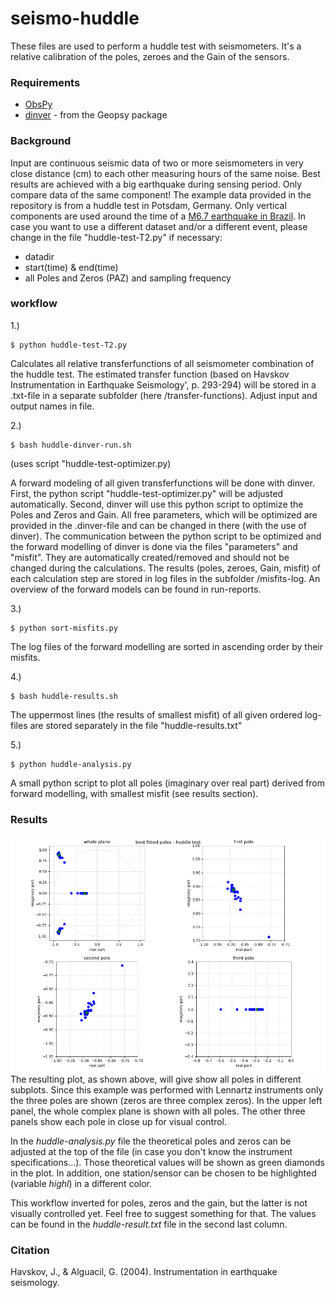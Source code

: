 # seismo-huddle
These files are used to perform a huddle test with seismometers. It's a relative calibration of the poles, zeroes and the Gain of the sensors.


### Requirements
* [ObsPy](http://obspy.org)
* [dinver](http://www.geopsy.org/download.php) - from the Geopsy package


### Background
Input are continuous seismic data of two or more seismometers in very close distance (cm) to each other measuring hours of the same noise. Best results are achieved with a big earthquake during sensing period. Only compare data of the same component! The example data provided in the repository is from a huddle test in Potsdam, Germany. Only vertical components are used around the time of a [M6.7 earthquake in Brazil](https://geofon.gfz-potsdam.de/eqinfo/event.php?id=gfz2019aiuk). In case you want to use a different dataset and/or a different event, please change in the file "huddle-test-T2.py" if necessary:

* datadir
* start(time) & end(time)
* all Poles and Zeros (PAZ) and sampling frequency


### workflow

1.)
```
$ python huddle-test-T2.py
```
Calculates all relative transferfunctions of all seismometer combination of the huddle test. The estimated transfer function (based on Havskov Instrumentation in Earthquake Seismology', p. 293-294) will be stored in a .txt-file in a separate subfolder (here /transfer-functions). Adjust input and output names in file.

2.)
```
$ bash huddle-dinver-run.sh
```
(uses script "huddle-test-optimizer.py)

A forward modeling of all given transferfunctions will be done with dinver. First, the python script "huddle-test-optimizer.py" will be adjusted automatically. Second, dinver will use this python script to optimize the Poles and Zeros and Gain. All free parameters, which will be optimized are provided in the .dinver-file and can be changed in there (with the use of dinver). The communication between the python script to be optimized and the forward modelling of dinver is done via the files "parameters" and "misfit". They are automatically created/removed and should not be changed during the calculations. The results (poles, zeroes, Gain, misfit) of each calculation step are stored in log files in the subfolder /misfits-log. An overview of the forward models can be found in run-reports.

3.)
```
$ python sort-misfits.py
```
The log files of the forward modelling are sorted in ascending order by their misfits.

4.)
```
$ bash huddle-results.sh
```
The uppermost lines (the results of smallest misfit) of all given ordered log-files are stored separately in the file "huddle-results.txt"

5.)
```
$ python huddle-analysis.py
```
A small python script to plot all poles (imaginary over real part) derived from forward modelling, with smallest misfit (see results section).

### Results
![resulting plot](example-plot.png)
The resulting plot, as shown above, will give show all poles in different subplots. Since this example was performed with Lennartz instruments only the three poles are shown (zeros are three complex zeros). In the upper left panel, the whole complex plane is shown with all poles. The other three panels show each pole in close up for visual control.

In the *huddle-analysis.py* file the theoretical poles and zeros can be adjusted at the top of the file (in case you don't know the instrument specifications...). Those theoretical values will be shown as green diamonds in the plot. In addition, one station/sensor can be chosen to be highlighted (variable *highl*) in a different color.

This workflow inverted for poles, zeros and the gain, but the latter is not visually controlled yet. Feel free to suggest something for that. The values can be found in the *huddle-result.txt* file in the second last column.

### Citation

Havskov, J., & Alguacil, G. (2004). Instrumentation in earthquake seismology.
